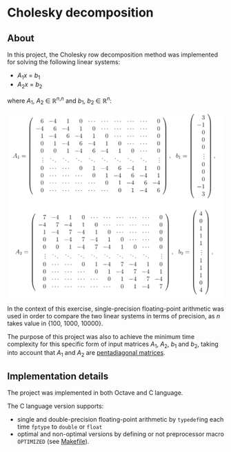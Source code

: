 # Cholesky decomposition

## About
In this project, the Cholesky row decomposition method was implemented for solving the following linear systems:
  * _A_<sub>1</sub>_x_ = _b_<sub>1</sub>
  * _A_<sub>2</sub>_x_ = _b_<sub>2</sub>
 
where _A_<sub>1</sub>, _A_<sub>2</sub> &isin; &#8477;<sup>_n_,_n_</sup> and _b_<sub>1</sub>, _b_<sub>2</sub> &isin; &#8477;<sup>_n_</sup>:

![input-matrices.png](../photos/input-matrices.png)

In the context of this exercise, single-precision floating-point arithmetic was used in order to compare
the two linear systems in terms of precision, as _n_ takes value in {100, 1000, 10000}.

The purpose of this project was also to achieve the minimum time complexity for this specific form of input matrices
_A_<sub>1</sub>, _A_<sub>2</sub>, _b_<sub>1</sub> and _b_<sub>2</sub>, taking into account that _A_<sub>1</sub> and _A_<sub>2</sub> are [pentadiagonal matrices](https://en.wikipedia.org/wiki/Pentadiagonal_matrix).

## Implementation details
The project was implemented in both Octave and C language.

The C language version supports:
  * single and double-precision floating-point arithmetic by ```typedef```ing each time
```fptype``` to ```double``` or ```float```
  * optimal and non-optimal versions by defining or not preprocessor macro ```OPTIMIZED``` (see [Makefile](https://github.com/gzachos/nla-course-uoi/blob/master/set1/c/Makefile)).
